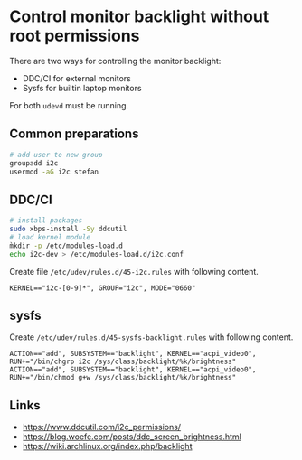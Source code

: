 # Control monitor backlight without root permissions

There are two ways for controlling the monitor backlight:

- DDC/CI for external monitors
- Sysfs for builtin laptop monitors

For both `udevd` must be running.

## Common preparations

```sh
# add user to new group
groupadd i2c
usermod -aG i2c stefan
```

## DDC/CI

```sh
# install packages
sudo xbps-install -Sy ddcutil
# load kernel module
m̀kdir -p /etc/modules-load.d
echo i2c-dev > /etc/modules-load.d/i2c.conf
```

Create file `/etc/udev/rules.d/45-i2c.rules` with following content.

```
KERNEL=="i2c-[0-9]*", GROUP="i2c", MODE="0660"
```

## sysfs

Create `/etc/udev/rules.d/45-sysfs-backlight.rules` with following content.

```
ACTION=="add", SUBSYSTEM=="backlight", KERNEL=="acpi_video0", RUN+="/bin/chgrp i2c /sys/class/backlight/%k/brightness"
ACTION=="add", SUBSYSTEM=="backlight", KERNEL=="acpi_video0", RUN+="/bin/chmod g+w /sys/class/backlight/%k/brightness"
```

## Links

- https://www.ddcutil.com/i2c_permissions/
- https://blog.woefe.com/posts/ddc_screen_brightness.html
- https://wiki.archlinux.org/index.php/backlight

